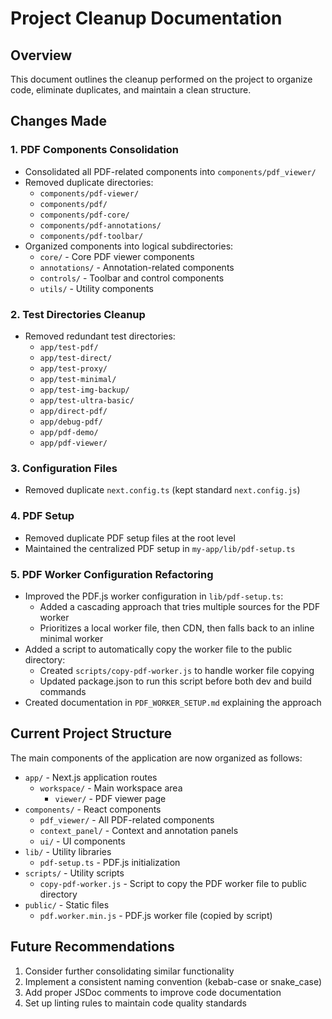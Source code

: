 # Project Cleanup Documentation

## Overview
This document outlines the cleanup performed on the project to organize code, eliminate duplicates, and maintain a clean structure.

## Changes Made

### 1. PDF Components Consolidation
- Consolidated all PDF-related components into `components/pdf_viewer/`
- Removed duplicate directories:
  - `components/pdf-viewer/`
  - `components/pdf/`
  - `components/pdf-core/`
  - `components/pdf-annotations/`
  - `components/pdf-toolbar/`
- Organized components into logical subdirectories:
  - `core/` - Core PDF viewer components
  - `annotations/` - Annotation-related components
  - `controls/` - Toolbar and control components
  - `utils/` - Utility components

### 2. Test Directories Cleanup
- Removed redundant test directories:
  - `app/test-pdf/`
  - `app/test-direct/`
  - `app/test-proxy/`
  - `app/test-minimal/`
  - `app/test-img-backup/`
  - `app/test-ultra-basic/`
  - `app/direct-pdf/`
  - `app/debug-pdf/`
  - `app/pdf-demo/`
  - `app/pdf-viewer/`

### 3. Configuration Files
- Removed duplicate `next.config.ts` (kept standard `next.config.js`)

### 4. PDF Setup
- Removed duplicate PDF setup files at the root level
- Maintained the centralized PDF setup in `my-app/lib/pdf-setup.ts`

### 5. PDF Worker Configuration Refactoring
- Improved the PDF.js worker configuration in `lib/pdf-setup.ts`:
  - Added a cascading approach that tries multiple sources for the PDF worker
  - Prioritizes a local worker file, then CDN, then falls back to an inline minimal worker
- Added a script to automatically copy the worker file to the public directory:
  - Created `scripts/copy-pdf-worker.js` to handle worker file copying
  - Updated package.json to run this script before both dev and build commands
- Created documentation in `PDF_WORKER_SETUP.md` explaining the approach

## Current Project Structure
The main components of the application are now organized as follows:

- `app/` - Next.js application routes
  - `workspace/` - Main workspace area
    - `viewer/` - PDF viewer page
- `components/` - React components
  - `pdf_viewer/` - All PDF-related components
  - `context_panel/` - Context and annotation panels
  - `ui/` - UI components
- `lib/` - Utility libraries
  - `pdf-setup.ts` - PDF.js initialization
- `scripts/` - Utility scripts
  - `copy-pdf-worker.js` - Script to copy the PDF worker file to public directory
- `public/` - Static files
  - `pdf.worker.min.js` - PDF.js worker file (copied by script)

## Future Recommendations
1. Consider further consolidating similar functionality
2. Implement a consistent naming convention (kebab-case or snake_case)
3. Add proper JSDoc comments to improve code documentation
4. Set up linting rules to maintain code quality standards 